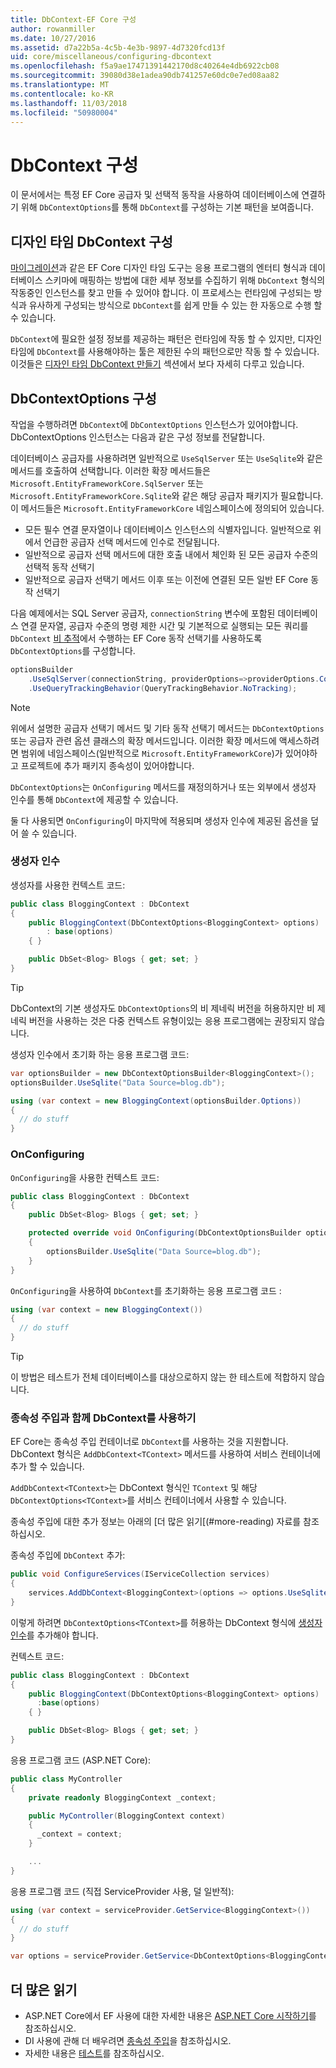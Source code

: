 ```yaml
---
title: DbContext-EF Core 구성
author: rowanmiller
ms.date: 10/27/2016
ms.assetid: d7a22b5a-4c5b-4e3b-9897-4d7320fcd13f
uid: core/miscellaneous/configuring-dbcontext
ms.openlocfilehash: f5a9ae17471391442170d8c40264e4db6922cb08
ms.sourcegitcommit: 39080d38e1adea90db741257e60dc0e7ed08aa82
ms.translationtype: MT
ms.contentlocale: ko-KR
ms.lasthandoff: 11/03/2018
ms.locfileid: "50980004"
---
```

# <a name="configuring-a-dbcontext"></a>DbContext 구성

이 문서에서는 특정 EF Core 공급자 및 선택적 동작을 사용하여 데이터베이스에 연결하기 위해 `DbContextOptions`를 통해 `DbContext`를 구성하는 기본 패턴을 보여줍니다.

## <a name="design-time-dbcontext-configuration"></a>디자인 타임 DbContext 구성

[마이그레이션](xref:core/managing-schemas/migrations/index)과 같은 EF Core 디자인 타임 도구는 응용 프로그램의 엔터티 형식과 데이터베이스 스키마에 매핑하는 방법에 대한 세부 정보를 수집하기 위해 `DbContext` 형식의 작동중인 인스턴스를 찾고 만들 수 있어야 합니다. 이 프로세스는 런타임에 구성되는 방식과 유사하게 구성되는 방식으로 `DbContext`를 쉽게 만들 수 있는 한 자동으로 수행 할 수 있습니다.

`DbContext`에 필요한 설정 정보를 제공하는 패턴은 런타임에 작동 할 수 있지만, 디자인 타임에 `DbContext`를 사용해야하는 툴은 제한된 수의 패턴으로만 작동 할 수 있습니다. 이것들은 [디자인 타임 DbContext 만들기](xref:core/miscellaneous/cli/dbcontext-creation) 섹션에서 보다 자세히 다루고 있습니다.

## <a name="configuring-dbcontextoptions"></a>DbContextOptions 구성

작업을 수행하려면 `DbContext`에 `DbContextOptions` 인스턴스가 있어야합니다. DbContextOptions 인스턴스는 다음과 같은 구성 정보를 전달합니다.

데이터베이스 공급자를 사용하려면 일반적으로 `UseSqlServer` 또는 `UseSqlite`와 같은 메서드를 호출하여 선택합니다. 이러한 확장 메서드들은 `Microsoft.EntityFrameworkCore.SqlServer` 또는 `Microsoft.EntityFrameworkCore.Sqlite`와 같은 해당 공급자 패키지가 필요합니다. 이 메서드들은 `Microsoft.EntityFrameworkCore` 네임스페이스에 정의되어 있습니다.
- 모든 필수 연결 문자열이나 데이터베이스 인스턴스의 식별자입니다. 일반적으로 위에서 언급한 공급자 선택 메서드에 인수로 전달됩니다.
- 일반적으로 공급자 선택 메서드에 대한 호출 내에서 체인화 된 모든 공급자 수준의 선택적 동작 선택기
- 일반적으로 공급자 선택기 메서드 이후 또는 이전에 연결된 모든 일반 EF Core 동작 선택기

다음 예제에서는 SQL Server 공급자, `connectionString` 변수에 포함된 데이터베이스 연결 문자열, 공급자 수준의 명령 제한 시간 및 기본적으로 실행되는 모든 쿼리를 `DbContext` [비 추적](xref:core/querying/tracking#no-tracking-queries)에서 수행하는 EF Core 동작 선택기를 사용하도록 `DbContextOptions`를 구성합니다.

``` csharp
optionsBuilder
    .UseSqlServer(connectionString, providerOptions=>providerOptions.CommandTimeout(60))
    .UseQueryTrackingBehavior(QueryTrackingBehavior.NoTracking);
```

> [!NOTE]  
> 위에서 설명한 공급자 선택기 메서드 및 기타 동작 선택기 메서드는 `DbContextOptions` 또는 공급자 관련 옵션 클래스의 확장 메서드입니다. 이러한 확장 메서드에 액세스하려면 범위에 네임스페이스(일반적으로 `Microsoft.EntityFrameworkCore`)가 있어야하고 프로젝트에 추가 패키지 종속성이 있어야합니다.

`DbContextOptions`는 `OnConfiguring` 메서드를 재정의하거나 또는 외부에서 생성자 인수를 통해 `DbContext`에 제공할 수 있습니다.

둘 다 사용되면 `OnConfiguring`이 마지막에 적용되며 생성자 인수에 제공된 옵션을 덮어 쓸 수 있습니다.

### <a name="constructor-argument"></a>생성자 인수

생성자를 사용한 컨텍스트 코드:

``` csharp
public class BloggingContext : DbContext
{
    public BloggingContext(DbContextOptions<BloggingContext> options)
        : base(options)
    { }

    public DbSet<Blog> Blogs { get; set; }
}
```

> [!TIP]  
> DbContext의 기본 생성자도 `DbContextOptions`의 비 제네릭 버전을 허용하지만 비 제네릭 버전을 사용하는 것은 다중 컨텍스트 유형이있는 응용 프로그램에는 권장되지 않습니다.

생성자 인수에서 초기화 하는 응용 프로그램 코드:

``` csharp
var optionsBuilder = new DbContextOptionsBuilder<BloggingContext>();
optionsBuilder.UseSqlite("Data Source=blog.db");

using (var context = new BloggingContext(optionsBuilder.Options))
{
  // do stuff
}
```

### <a name="onconfiguring"></a>OnConfiguring

`OnConfiguring`을 사용한 컨텍스트 코드:

``` csharp
public class BloggingContext : DbContext
{
    public DbSet<Blog> Blogs { get; set; }

    protected override void OnConfiguring(DbContextOptionsBuilder optionsBuilder)
    {
        optionsBuilder.UseSqlite("Data Source=blog.db");
    }
}
```

`OnConfiguring`을 사용하여 `DbContext`를 초기화하는 응용 프로그램 코드 :

``` csharp
using (var context = new BloggingContext())
{
  // do stuff
}
```

> [!TIP]
> 이 방법은 테스트가 전체 데이터베이스를 대상으로하지 않는 한 테스트에 적합하지 않습니다.

### <a name="using-dbcontext-with-dependency-injection"></a>종속성 주입과 함께 DbContext를 사용하기 

EF Core는 종속성 주입 컨테이너로 `DbContext`를 사용하는 것을 지원합니다. DbContext 형식은 `AddDbContext<TContext>` 메서드를 사용하여 서비스 컨테이너에 추가 할 수 있습니다.

`AddDbContext<TContext>`는 DbContext 형식인 `TContext` 및 해당 `DbContextOptions<TContext>`를 서비스 컨테이너에서 사용할 수 있습니다.

종속성 주입에 대한 추가 정보는 아래의 [더 많은 읽기[(#more-reading) 자료를 참조하십시오.

종속성 주입에 `DbContext` 추가:

``` csharp
public void ConfigureServices(IServiceCollection services)
{
    services.AddDbContext<BloggingContext>(options => options.UseSqlite("Data Source=blog.db"));
}
```

이렇게 하려면 `DbContextOptions<TContext>`를 허용하는 DbContext 형식에 [생성자 인수](#constructor-argument)를 추가해야 합니다.

컨텍스트 코드:

``` csharp
public class BloggingContext : DbContext
{
    public BloggingContext(DbContextOptions<BloggingContext> options)
      :base(options)
    { }

    public DbSet<Blog> Blogs { get; set; }
}
```

응용 프로그램 코드 (ASP.NET Core):

``` csharp
public class MyController
{
    private readonly BloggingContext _context;

    public MyController(BloggingContext context)
    {
      _context = context;
    }

    ...
}
```

응용 프로그램 코드 (직접 ServiceProvider 사용, 덜 일반적):

``` csharp
using (var context = serviceProvider.GetService<BloggingContext>())
{
  // do stuff
}

var options = serviceProvider.GetService<DbContextOptions<BloggingContext>>();
```

## <a name="more-reading"></a>더 많은 읽기

* ASP.NET Core에서 EF 사용에 대한 자세한 내용은 [ASP.NET Core 시작하기](../get-started/aspnetcore/index.md)를 참조하십시오.
* DI 사용에 관해 더 배우려면 [종속성 주입](https://docs.microsoft.com/aspnet/core/fundamentals/dependency-injection)을 참조하십시오.
* 자세한 내용은 [테스트](testing/index.md)를 참조하십시오. 
